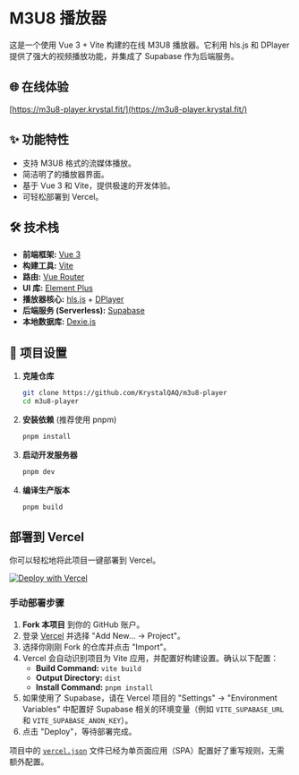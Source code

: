 # M3U8 播放器

这是一个使用 Vue 3 + Vite 构建的在线 M3U8 播放器。它利用 hls.js 和 DPlayer 提供了强大的视频播放功能，并集成了 Supabase 作为后端服务。

## 🌐 在线体验

[https://m3u8-player.krystal.fit/](https://m3u8-player.krystal.fit/)

## ✨ 功能特性

- 支持 M3U8 格式的流媒体播放。
- 简洁明了的播放器界面。
- 基于 Vue 3 和 Vite，提供极速的开发体验。
- 可轻松部署到 Vercel。

## 🛠️ 技术栈

- **前端框架:** [Vue 3](https://vuejs.org/)
- **构建工具:** [Vite](https://vitejs.dev/)
- **路由:** [Vue Router](https://router.vuejs.org/)
- **UI 库:** [Element Plus](https://element-plus.org/)
- **播放器核心:** [hls.js](https://github.com/video-dev/hls.js/) + [DPlayer](http://dplayer.js.org/)
- **后端服务 (Serverless):** [Supabase](https://supabase.com/)
- **本地数据库:** [Dexie.js](https://dexie.org/)

## 🚀 项目设置

1.  **克隆仓库**
    ```bash
    git clone https://github.com/KrystalQAQ/m3u8-player
    cd m3u8-player
    ```

2.  **安装依赖** (推荐使用 pnpm)
    ```bash
    pnpm install
    ```

3.  **启动开发服务器**
    ```bash
    pnpm dev
    ```

4.  **编译生产版本**
    ```bash
    pnpm build
    ```

## 部署到 Vercel

你可以轻松地将此项目一键部署到 Vercel。

[![Deploy with Vercel](https://vercel.com/button)](https://vercel.com/new/clone?repository-url=https://github.com/KrystalQAQ/m3u8-player)

### 手动部署步骤

1.  **Fork 本项目** 到你的 GitHub 账户。
2.  登录 [Vercel](https://vercel.com/) 并选择 "Add New... -> Project"。
3.  选择你刚刚 Fork 的仓库并点击 "Import"。
4.  Vercel 会自动识别项目为 Vite 应用，并配置好构建设置。确认以下配置：
    - **Build Command:** `vite build`
    - **Output Directory:** `dist`
    - **Install Command:** `pnpm install`
5.  如果使用了 Supabase，请在 Vercel 项目的 "Settings" -> "Environment Variables" 中配置好 Supabase 相关的环境变量（例如 `VITE_SUPABASE_URL` 和 `VITE_SUPABASE_ANON_KEY`）。
6.  点击 "Deploy"，等待部署完成。

项目中的 [`vercel.json`](vercel.json) 文件已经为单页面应用（SPA）配置好了重写规则，无需额外配置。
